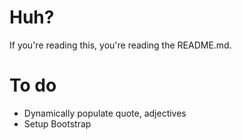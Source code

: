 # Huh?
If you're reading this, you're reading the README.md.
# To do
- Dynamically populate quote, adjectives
- Setup Bootstrap